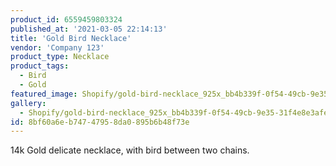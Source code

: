 ```yaml
---
product_id: 6559459803324
published_at: '2021-03-05 22:14:13'
title: 'Gold Bird Necklace'
vendor: 'Company 123'
product_type: Necklace
product_tags:
  - Bird
  - Gold
featured_image: Shopify/gold-bird-necklace_925x_bb4b339f-0f54-49cb-9e35-31f4e8e3afe5.jpg
gallery:
  - Shopify/gold-bird-necklace_925x_bb4b339f-0f54-49cb-9e35-31f4e8e3afe5-1614983855.jpg
id: 8bf60a6e-b747-4795-8da0-895b6b48f73e
---
```

<p>14k Gold delicate necklace, with bird between two chains.</p>